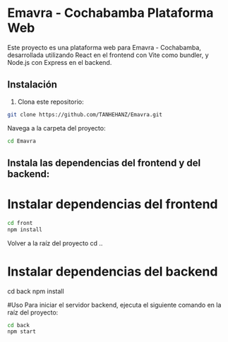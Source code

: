 # Emavra - Cochabamba Plataforma Web

Este proyecto es una plataforma web para Emavra - Cochabamba, desarrollada utilizando React en el frontend con Vite como bundler, y Node.js con Express en el backend.

## Instalación

1. Clona este repositorio:

```bash
git clone https://github.com/TANHEHANZ/Emavra.git
```
Navega a la carpeta del proyecto:

```bash
cd Emavra
```
## Instala las dependencias del frontend y del backend:
# Instalar dependencias del frontend
```bash
cd front
npm install
```

Volver a la raíz del proyecto
cd ..

# Instalar dependencias del backend
cd back
npm install

#Uso
Para iniciar el servidor backend, ejecuta el siguiente comando en la raíz del proyecto:

```bash
cd back
npm start
```


